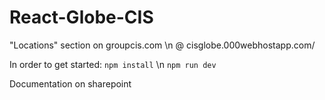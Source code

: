 # React-Globe-CIS

"Locations" section on groupcis.com \n
@ cisglobe.000webhostapp.com/

In order to get started:
`npm install` \n
`npm run dev`

Documentation on sharepoint
